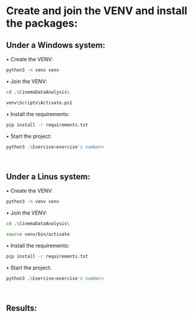# Create and join the VENV and install the packages:
## Under a Windows system:
• Create the VENV:
```bash
python3 -m venv venv
```
• Join the VENV:
```bash
cd .\CinemaDataAnalysis\
```
```bash
venv\Scripts\Activate.ps1
```
• Install the requirements:
```bash
pip install -r requirements.txt
```
• Start the project:
```bash
python3 .\Exercise<exercise's number>
```
<br>

## Under a Linus system:
• Create the VENV:
```bash
python3 -m venv venv
```
• Join the VENV:
```bash
cd .\CinemaDataAnalysis\
```
```bash
source venv/bin/activate
```
• Install the requirements:
```bash
pip install -r requirements.txt
```
• Start the project:
```bash
python3 .\Exercise<exercise's number>
```

<br>

## Results: